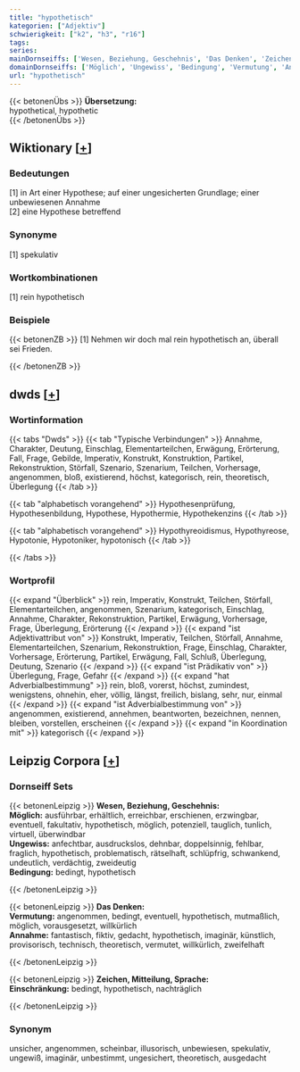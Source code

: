 ```yaml
---
title: "hypothetisch"
kategorien: ["Adjektiv"]
schwierigkeit: ["k2", "h3", "r16"]
tags:
series:
mainDornseiffs: ['Wesen, Beziehung, Geschehnis', 'Das Denken', 'Zeichen, Mitteilung, Sprache']
domainDornseiffs: ['Möglich', 'Ungewiss', 'Bedingung', 'Vermutung', 'Annahme', 'Einschränkung']
url: "hypothetisch"
---
```


{{< betonenÜbs >}}
**Übersetzung:**  
hypothetical, hypothetic  
{{< /betonenÜbs >}}

## Wiktionary [[+](https://de.wiktionary.org/wiki/hypothetisch)]

### Bedeutungen
[1] in Art einer Hypothese; auf einer ungesicherten Grundlage; einer unbewiesenen Annahme  
[2] eine Hypothese betreffend  

### Synonyme
[1] spekulativ  

### Wortkombinationen
[1] rein hypothetisch  

### Beispiele
{{< betonenZB >}}
[1] Nehmen wir doch mal rein hypothetisch an, überall sei Frieden.  

{{< /betonenZB >}}


## dwds [[+](https://www.dwds.de/wb/hypothetisch)]

### Wortinformation
{{< tabs "Dwds" >}}
{{< tab "Typische Verbindungen" >}}
Annahme, Charakter, Deutung, Einschlag, Elementarteilchen, Erwägung, Erörterung, Fall, Frage, Gebilde, Imperativ, Konstrukt, Konstruktion, Partikel, Rekonstruktion, Störfall, Szenario, Szenarium, Teilchen, Vorhersage, angenommen, bloß, existierend, höchst, kategorisch, rein, theoretisch, Überlegung
{{< /tab >}}

{{< tab "alphabetisch vorangehend" >}}
Hypothesenprüfung, Hypothesenbildung, Hypothese, Hypothermie, Hypothekenzins
{{< /tab >}}

{{< tab "alphabetisch vorangehend" >}}
Hypothyreoidismus, Hypothyreose, Hypotonie, Hypotoniker, hypotonisch
{{< /tab >}}

{{< /tabs >}}

### Wortprofil
{{< expand "Überblick" >}} rein, Imperativ, Konstrukt, Teilchen, Störfall, Elementarteilchen, angenommen, Szenarium, kategorisch, Einschlag, Annahme, Charakter, Rekonstruktion, Partikel, Erwägung, Vorhersage, Frage, Überlegung, Erörterung {{< /expand >}}
{{< expand "ist Adjektivattribut von" >}} Konstrukt, Imperativ, Teilchen, Störfall, Annahme, Elementarteilchen, Szenarium, Rekonstruktion, Frage, Einschlag, Charakter, Vorhersage, Erörterung, Partikel, Erwägung, Fall, Schluß, Überlegung, Deutung, Szenario {{< /expand >}}
{{< expand "ist Prädikativ von" >}} Überlegung, Frage, Gefahr {{< /expand >}}
{{< expand "hat Adverbialbestimmung" >}} rein, bloß, vorerst, höchst, zumindest, wenigstens, ohnehin, eher, völlig, längst, freilich, bislang, sehr, nur, einmal {{< /expand >}}
{{< expand "ist Adverbialbestimmung von" >}} angenommen, existierend, annehmen, beantworten, bezeichnen, nennen, bleiben, vorstellen, erscheinen {{< /expand >}}
{{< expand "in Koordination mit" >}} kategorisch {{< /expand >}}

## Leipzig Corpora [[+](https://corpora.uni-leipzig.de/en/res?word=hypothetisch&corpusId=deu_newscrawl-public_2018)]

### Dornseiff Sets
{{< betonenLeipzig >}}
**Wesen, Beziehung, Geschehnis:**  
**Möglich:** ausführbar, erhältlich, erreichbar, erschienen, erzwingbar, eventuell, fakultativ, hypothetisch, möglich, potenziell, tauglich, tunlich, virtuell, überwindbar  
**Ungewiss:** anfechtbar, ausdruckslos, dehnbar, doppelsinnig, fehlbar, fraglich, hypothetisch, problematisch, rätselhaft, schlüpfrig, schwankend, undeutlich, verdächtig, zweideutig  
**Bedingung:** bedingt, hypothetisch  

{{< /betonenLeipzig >}}


{{< betonenLeipzig >}}
**Das Denken:**  
**Vermutung:** angenommen, bedingt, eventuell, hypothetisch, mutmaßlich, möglich, vorausgesetzt, willkürlich  
**Annahme:** fantastisch, fiktiv, gedacht, hypothetisch, imaginär, künstlich, provisorisch, technisch, theoretisch, vermutet, willkürlich, zweifelhaft  

{{< /betonenLeipzig >}}


{{< betonenLeipzig >}}
**Zeichen, Mitteilung, Sprache:**  
**Einschränkung:** bedingt, hypothetisch, nachträglich  

{{< /betonenLeipzig >}}

### Synonym
unsicher, angenommen, scheinbar, illusorisch, unbewiesen, spekulativ, ungewiß, imaginär, unbestimmt, ungesichert, theoretisch, ausgedacht

